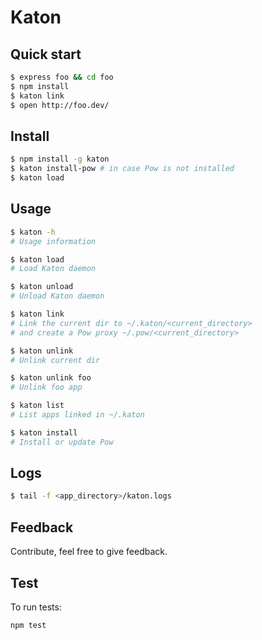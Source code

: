 # Katon

## Quick start

```bash
$ express foo && cd foo
$ npm install
$ katon link
$ open http://foo.dev/
```

## Install

```bash
$ npm install -g katon
$ katon install-pow # in case Pow is not installed
$ katon load
```

## Usage

```bash
$ katon -h
# Usage information

$ katon load
# Load Katon daemon

$ katon unload
# Unload Katon daemon

$ katon link
# Link the current dir to ~/.katon/<current_directory>
# and create a Pow proxy ~/.pow/<current_directory>

$ katon unlink
# Unlink current dir

$ katon unlink foo
# Unlink foo app

$ katon list
# List apps linked in ~/.katon

$ katon install
# Install or update Pow
```

## Logs

```bash
$ tail -f <app_directory>/katon.logs
```

## Feedback

Contribute, feel free to give feedback.

## Test

To run tests:

```
npm test
```
